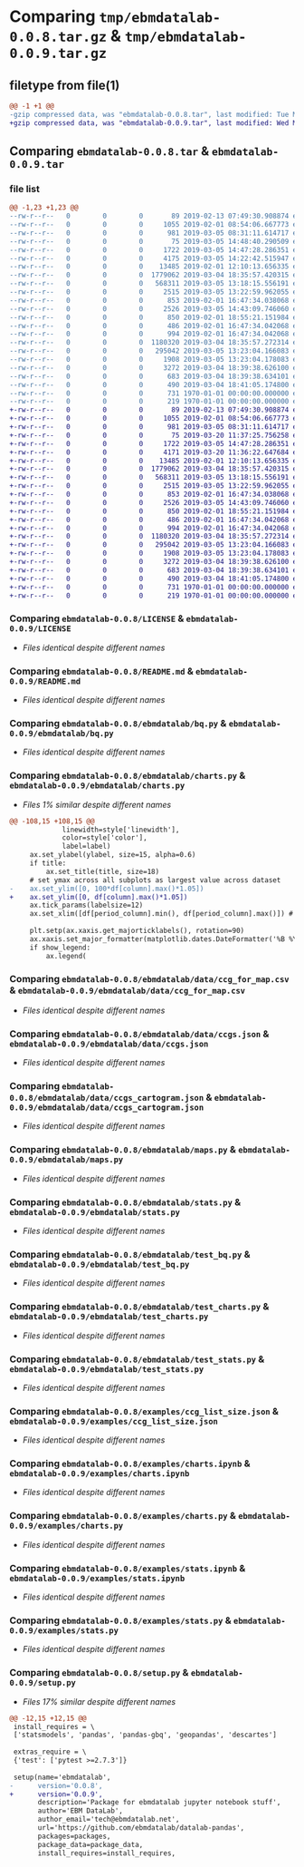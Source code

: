 # Comparing `tmp/ebmdatalab-0.0.8.tar.gz` & `tmp/ebmdatalab-0.0.9.tar.gz`

## filetype from file(1)

```diff
@@ -1 +1 @@
-gzip compressed data, was "ebmdatalab-0.0.8.tar", last modified: Tue Mar  5 14:50:24 2019, max compression
+gzip compressed data, was "ebmdatalab-0.0.9.tar", last modified: Wed Mar 20 11:37:37 2019, max compression
```

## Comparing `ebmdatalab-0.0.8.tar` & `ebmdatalab-0.0.9.tar`

### file list

```diff
@@ -1,23 +1,23 @@
--rw-r--r--   0        0        0       89 2019-02-13 07:49:30.908874 ebmdatalab-0.0.8/.gitignore
--rw-r--r--   0        0        0     1055 2019-02-01 08:54:06.667773 ebmdatalab-0.0.8/LICENSE
--rw-r--r--   0        0        0      981 2019-03-05 08:31:11.614717 ebmdatalab-0.0.8/README.md
--rw-r--r--   0        0        0       75 2019-03-05 14:48:40.290509 ebmdatalab-0.0.8/ebmdatalab/__init__.py
--rw-r--r--   0        0        0     1722 2019-03-05 14:47:28.286351 ebmdatalab-0.0.8/ebmdatalab/bq.py
--rw-r--r--   0        0        0     4175 2019-03-05 14:22:42.515947 ebmdatalab-0.0.8/ebmdatalab/charts.py
--rw-r--r--   0        0        0    13485 2019-02-01 12:10:13.656335 ebmdatalab-0.0.8/ebmdatalab/data/ccg_for_map.csv
--rw-r--r--   0        0        0  1779062 2019-03-04 18:35:57.420315 ebmdatalab-0.0.8/ebmdatalab/data/ccgs.json
--rw-r--r--   0        0        0   568311 2019-03-05 13:18:15.556191 ebmdatalab-0.0.8/ebmdatalab/data/ccgs_cartogram.json
--rw-r--r--   0        0        0     2515 2019-03-05 13:22:59.962055 ebmdatalab-0.0.8/ebmdatalab/maps.py
--rw-r--r--   0        0        0      853 2019-02-01 16:47:34.038068 ebmdatalab-0.0.8/ebmdatalab/stats.py
--rw-r--r--   0        0        0     2526 2019-03-05 14:43:09.746060 ebmdatalab-0.0.8/ebmdatalab/test_bq.py
--rw-r--r--   0        0        0      850 2019-02-01 18:55:21.151984 ebmdatalab-0.0.8/ebmdatalab/test_charts.py
--rw-r--r--   0        0        0      486 2019-02-01 16:47:34.042068 ebmdatalab-0.0.8/ebmdatalab/test_maps.py
--rw-r--r--   0        0        0      994 2019-02-01 16:47:34.042068 ebmdatalab-0.0.8/ebmdatalab/test_stats.py
--rw-r--r--   0        0        0  1180320 2019-03-04 18:35:57.272314 ebmdatalab-0.0.8/examples/ccg_list_size.json
--rw-r--r--   0        0        0   295042 2019-03-05 13:23:04.166083 ebmdatalab-0.0.8/examples/charts.ipynb
--rw-r--r--   0        0        0     1908 2019-03-05 13:23:04.178083 ebmdatalab-0.0.8/examples/charts.py
--rw-r--r--   0        0        0     3272 2019-03-04 18:39:38.626100 ebmdatalab-0.0.8/examples/stats.ipynb
--rw-r--r--   0        0        0      683 2019-03-04 18:39:38.634101 ebmdatalab-0.0.8/examples/stats.py
--rw-r--r--   0        0        0      490 2019-03-04 18:41:05.174800 ebmdatalab-0.0.8/pyproject.toml
--rw-r--r--   0        0        0      731 1970-01-01 00:00:00.000000 ebmdatalab-0.0.8/setup.py
--rw-r--r--   0        0        0      219 1970-01-01 00:00:00.000000 ebmdatalab-0.0.8/PKG-INFO
+-rw-r--r--   0        0        0       89 2019-02-13 07:49:30.908874 ebmdatalab-0.0.9/.gitignore
+-rw-r--r--   0        0        0     1055 2019-02-01 08:54:06.667773 ebmdatalab-0.0.9/LICENSE
+-rw-r--r--   0        0        0      981 2019-03-05 08:31:11.614717 ebmdatalab-0.0.9/README.md
+-rw-r--r--   0        0        0       75 2019-03-20 11:37:25.756258 ebmdatalab-0.0.9/ebmdatalab/__init__.py
+-rw-r--r--   0        0        0     1722 2019-03-05 14:47:28.286351 ebmdatalab-0.0.9/ebmdatalab/bq.py
+-rw-r--r--   0        0        0     4171 2019-03-20 11:36:22.647684 ebmdatalab-0.0.9/ebmdatalab/charts.py
+-rw-r--r--   0        0        0    13485 2019-02-01 12:10:13.656335 ebmdatalab-0.0.9/ebmdatalab/data/ccg_for_map.csv
+-rw-r--r--   0        0        0  1779062 2019-03-04 18:35:57.420315 ebmdatalab-0.0.9/ebmdatalab/data/ccgs.json
+-rw-r--r--   0        0        0   568311 2019-03-05 13:18:15.556191 ebmdatalab-0.0.9/ebmdatalab/data/ccgs_cartogram.json
+-rw-r--r--   0        0        0     2515 2019-03-05 13:22:59.962055 ebmdatalab-0.0.9/ebmdatalab/maps.py
+-rw-r--r--   0        0        0      853 2019-02-01 16:47:34.038068 ebmdatalab-0.0.9/ebmdatalab/stats.py
+-rw-r--r--   0        0        0     2526 2019-03-05 14:43:09.746060 ebmdatalab-0.0.9/ebmdatalab/test_bq.py
+-rw-r--r--   0        0        0      850 2019-02-01 18:55:21.151984 ebmdatalab-0.0.9/ebmdatalab/test_charts.py
+-rw-r--r--   0        0        0      486 2019-02-01 16:47:34.042068 ebmdatalab-0.0.9/ebmdatalab/test_maps.py
+-rw-r--r--   0        0        0      994 2019-02-01 16:47:34.042068 ebmdatalab-0.0.9/ebmdatalab/test_stats.py
+-rw-r--r--   0        0        0  1180320 2019-03-04 18:35:57.272314 ebmdatalab-0.0.9/examples/ccg_list_size.json
+-rw-r--r--   0        0        0   295042 2019-03-05 13:23:04.166083 ebmdatalab-0.0.9/examples/charts.ipynb
+-rw-r--r--   0        0        0     1908 2019-03-05 13:23:04.178083 ebmdatalab-0.0.9/examples/charts.py
+-rw-r--r--   0        0        0     3272 2019-03-04 18:39:38.626100 ebmdatalab-0.0.9/examples/stats.ipynb
+-rw-r--r--   0        0        0      683 2019-03-04 18:39:38.634101 ebmdatalab-0.0.9/examples/stats.py
+-rw-r--r--   0        0        0      490 2019-03-04 18:41:05.174800 ebmdatalab-0.0.9/pyproject.toml
+-rw-r--r--   0        0        0      731 1970-01-01 00:00:00.000000 ebmdatalab-0.0.9/setup.py
+-rw-r--r--   0        0        0      219 1970-01-01 00:00:00.000000 ebmdatalab-0.0.9/PKG-INFO
```

### Comparing `ebmdatalab-0.0.8/LICENSE` & `ebmdatalab-0.0.9/LICENSE`

 * *Files identical despite different names*

### Comparing `ebmdatalab-0.0.8/README.md` & `ebmdatalab-0.0.9/README.md`

 * *Files identical despite different names*

### Comparing `ebmdatalab-0.0.8/ebmdatalab/bq.py` & `ebmdatalab-0.0.9/ebmdatalab/bq.py`

 * *Files identical despite different names*

### Comparing `ebmdatalab-0.0.8/ebmdatalab/charts.py` & `ebmdatalab-0.0.9/ebmdatalab/charts.py`

 * *Files 1% similar despite different names*

```diff
@@ -108,15 +108,15 @@
             linewidth=style['linewidth'],
             color=style['color'],
             label=label)
     ax.set_ylabel(ylabel, size=15, alpha=0.6)
     if title:
         ax.set_title(title, size=18)
     # set ymax across all subplots as largest value across dataset
-    ax.set_ylim([0, 100*df[column].max()*1.05])
+    ax.set_ylim([0, df[column].max()*1.05])
     ax.tick_params(labelsize=12)
     ax.set_xlim([df[period_column].min(), df[period_column].max()]) # set x axis range as full date range
 
     plt.setp(ax.xaxis.get_majorticklabels(), rotation=90)
     ax.xaxis.set_major_formatter(matplotlib.dates.DateFormatter('%B %Y'))
     if show_legend:
         ax.legend(
```

### Comparing `ebmdatalab-0.0.8/ebmdatalab/data/ccg_for_map.csv` & `ebmdatalab-0.0.9/ebmdatalab/data/ccg_for_map.csv`

 * *Files identical despite different names*

### Comparing `ebmdatalab-0.0.8/ebmdatalab/data/ccgs.json` & `ebmdatalab-0.0.9/ebmdatalab/data/ccgs.json`

 * *Files identical despite different names*

### Comparing `ebmdatalab-0.0.8/ebmdatalab/data/ccgs_cartogram.json` & `ebmdatalab-0.0.9/ebmdatalab/data/ccgs_cartogram.json`

 * *Files identical despite different names*

### Comparing `ebmdatalab-0.0.8/ebmdatalab/maps.py` & `ebmdatalab-0.0.9/ebmdatalab/maps.py`

 * *Files identical despite different names*

### Comparing `ebmdatalab-0.0.8/ebmdatalab/stats.py` & `ebmdatalab-0.0.9/ebmdatalab/stats.py`

 * *Files identical despite different names*

### Comparing `ebmdatalab-0.0.8/ebmdatalab/test_bq.py` & `ebmdatalab-0.0.9/ebmdatalab/test_bq.py`

 * *Files identical despite different names*

### Comparing `ebmdatalab-0.0.8/ebmdatalab/test_charts.py` & `ebmdatalab-0.0.9/ebmdatalab/test_charts.py`

 * *Files identical despite different names*

### Comparing `ebmdatalab-0.0.8/ebmdatalab/test_stats.py` & `ebmdatalab-0.0.9/ebmdatalab/test_stats.py`

 * *Files identical despite different names*

### Comparing `ebmdatalab-0.0.8/examples/ccg_list_size.json` & `ebmdatalab-0.0.9/examples/ccg_list_size.json`

 * *Files identical despite different names*

### Comparing `ebmdatalab-0.0.8/examples/charts.ipynb` & `ebmdatalab-0.0.9/examples/charts.ipynb`

 * *Files identical despite different names*

### Comparing `ebmdatalab-0.0.8/examples/charts.py` & `ebmdatalab-0.0.9/examples/charts.py`

 * *Files identical despite different names*

### Comparing `ebmdatalab-0.0.8/examples/stats.ipynb` & `ebmdatalab-0.0.9/examples/stats.ipynb`

 * *Files identical despite different names*

### Comparing `ebmdatalab-0.0.8/examples/stats.py` & `ebmdatalab-0.0.9/examples/stats.py`

 * *Files identical despite different names*

### Comparing `ebmdatalab-0.0.8/setup.py` & `ebmdatalab-0.0.9/setup.py`

 * *Files 17% similar despite different names*

```diff
@@ -12,15 +12,15 @@
 install_requires = \
 ['statsmodels', 'pandas', 'pandas-gbq', 'geopandas', 'descartes']
 
 extras_require = \
 {'test': ['pytest >=2.7.3']}
 
 setup(name='ebmdatalab',
-      version='0.0.8',
+      version='0.0.9',
       description='Package for ebmdatalab jupyter notebook stuff',
       author='EBM DataLab',
       author_email='tech@ebmdatalab.net',
       url='https://github.com/ebmdatalab/datalab-pandas',
       packages=packages,
       package_data=package_data,
       install_requires=install_requires,
```

